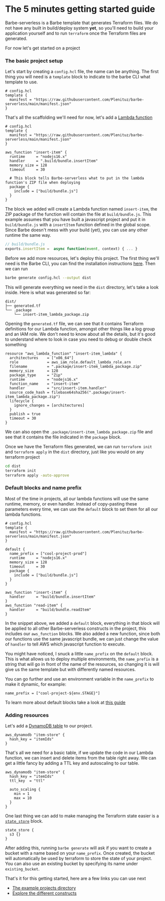 # The 5 minutes getting started guide

Barbe-serverless is a Barbe template that generates Terraform files. We do not have any built in build/deploy system **yet**, 
so you'll need to build your application yourself and to run `terraform` once the Terraform files are generated. 

For now let's get started on a project

### The basic project setup

Let's start by creating a `config.hcl` file, the name can be anything. 
The first thing you will need is a `template` block to indicate to the barbe CLI what template to use. 
```hcl
# config.hcl
template {
  manifest = "https://raw.githubusercontent.com/Plenituz/barbe-serverless/main/manifest.json"
}
```

That's all the scaffolding we'll need for now, let's add a [Lambda function](./references/aws_function.md)
```hcl
# config.hcl
template {
  manifest = "https://raw.githubusercontent.com/Plenituz/barbe-serverless/main/manifest.json"
}

aws_function "insert-item" {
  runtime     = "nodejs16.x"
  handler     = ".build/bundle.insertItem"
  memory_size = 128
  timeout     = 30
  
  # This block tells Barbe-serverless what to put in the lambda function's ZIP file when deploying
  package {
    include = ["build/bundle.js"]
  }
}
```

The block we added will create a Lambda function named `insert-item`, the ZIP package of the function will contain the file at `build/bundle.js`. 
This example assumes that you have built a javascript project and put it in `build/bundle.js` with a `insertItem` function defined in the global scope.
Since Barbe doesn't mess with your build (yet), you can use any other runtime the same way.
```js
// build/bundle.js
exports.insertItem =  async function(event, context) { ... }
```

Before we add more resources, let's deploy this project. The first thing we'll need is the Barbe CLI, you can find the installation instructions [here](https://github.com/Plenituz/barbe/blob/main/docs/installation.md).
Then we can run
```bash
barbe generate config.hcl --output dist
```

This will generate everything we need in the `dist` directory, let's take a look inside. Here is what was generated so far:
```
dist/
├── generated.tf
└── .package
    └── insert-item_lambda_package.zip
```

Opening the `generated.tf` file, we can see that it contains Terraform definitions for our Lambda function, amongst other things like a log group and an IAM role.
We don't need to know about all the details, but it's good to understand where to look in case you need to debug or double check something
```hcl
resource "aws_lambda_function" "insert-item_lambda" {
  architectures    = ["x86_64"]
  role             = aws_iam_role.default_lambda_role.arn
  filename         = ".package/insert-item_lambda_package.zip"
  memory_size      = 128
  package_type     = "Zip"
  runtime          = "nodejs16.x"
  function_name    = "insert-item"
  handler          = "src/insert-item.handler"
  source_code_hash = filebase64sha256(".package/insert-item_lambda_package.zip")
  lifecycle {
    ignore_changes = [architectures]
  }
  publish = true
  timeout = 30
}
```

We can also open the `.package/insert-item_lambda_package.zip` file and see that it contains the file indicated in the `package` block.

Once we have the Terraform files generated, we can run `terraform init` and `terraform apply` in the `dist` directory, just like you would on any terraform project
```bash
cd dist
terraform init
terraform apply -auto-approve
```

### Default blocks and name prefix

Most of the time in projects, all our lambda functions will use the same runtime, memory, or even handler. 
Instead of copy-pasting these parameters every time, we can use the `default` block to set them for all our lambda functions.

```hcl
# config.hcl
template {
  manifest = "https://raw.githubusercontent.com/Plenituz/barbe-serverless/main/manifest.json"
}

default {
  name_prefix = ["cool-project-prod"]
  runtime     = "nodejs16.x"
  memory_size = 128
  timeout     = 30
  package {
    include = ["build/bundle.js"]
  }
}

aws_function "insert-item" {
  handler     = "build/bundle.insertItem"
}
aws_function "read-item" {
  handler     = "build/bundle.readItem"
}
```

In the snippet above, we added a `default` block, everything in that block will be applied to all other Barbe-serverless constructs in the project, this includes our `aws_function` blocks.
We also added a new function, since both our functions use the same javascript bundle, we can just change the value of `handler` to tell AWS which javascript function to execute.

You might have noticed, I snuck a little `name_prefix` on the `default` block. This is what allows us to deploy multiple environments, 
the `name_prefix` is a string that will go in front of the name of the resources, so changing it is will give us the same template but with differently named resources.

You can go further and use an environment variable in the `name_prefix` to make it dynamic, for example:
```hcl
name_prefix = ["cool-project-${env.STAGE}"]
```

To learn more about default blocks take a look at [this guide](./default-blocks.md) 


### Adding resources

Let's add a [DynamoDB table](./references/aws_dynamodb.md) to our project.
```hcl
aws_dynamodb "item-store" {
  hash_key = "itemIds"
}
```

That's all we need for a basic table, if we update the code in our Lambda function, we can insert and delete items from the table right away.
We can get a little fancy by adding a TTL key and autoscaling to our table.
```hcl
aws_dynamodb "item-store" {
  hash_key = "itemIds"
  ttl_key  = "ttl"

  auto_scaling {
    min = 1
    max = 10
  }
}
```

One last thing we can add to make managing the Terraform state easier is a [`state_store`](./references/state_store.md) block.
```hcl
state_store {
  s3 {}
}
```

After adding this, running `barbe generate` will ask if you want to create a bucket with a name based on your `name_prefix`. 
Once created, the bucket will automatically be used by terraform to store the state of your project. 
You can also use an existing bucket by specifying its name under `existing_bucket`.

That's it for this getting started, here are a few links you can use next
- [The example projects directory](../examples)
- [Explore the different constructs](./references)